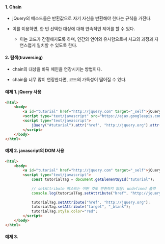 
#### 1. Chain

- jQuery의 메소드들은 반환값으로 자기 자신을 반환해야 한다는 규칙을 가진다.

- 이를 이용하면, 한 번 선택한 대상에 대해 연속적인 제어를 할 수 있다.
	- 이는 코드가 간결해지도록 하며, 인간의 언어와 유사함으로써 사고의 과정과 자연스럽게 일치할 수 있도록 한다.


#### 2. 탐색(traversing)

- chain의 대상을 바꿔 체인을 연장시키는 방법이다.

- chain을 너무 많이 연장한다면, 코드의 가독성이 떨어질 수 있다.


#### 예제 1. jQuery 사용

```html
<html>
	<body>
		<a id="tutorial" href="http://jquery.com" target="_self">jQuery</a>
		<script type="text/javascript" src="https://ajax.googleapis.com/ajax/libs/jquery/3.7.1/jquery.min.js"></script> 
		<script type="text/javascript">
			jQuery("#tutorial").attr("href", "http://jquery.org").attr("target", "_blank").css("color","red");
		</script>
	</body>
</html>
```


#### 예제 2. javascript의 DOM 사용

```html
<html>
	<body>
		<a id="tutorial" href="http://jquery.com" target="_self">jQuery</a>
		<script type="text/javascript">
			const tutorialTag = document.getElementById("tutorial");
			
			// setAttribute 메소드는 어떤 것도 반환하지 않음: undefined 출력
			console.log(tutorialTag.setAttribute("href", "http://jquery.org"));
			
			tutorialTag.setAttribute("href", "http://jquery.org");
			tutorialTag.setAttribute("target", "_blank");
			tutorialTag.style.color="red";
		</script>
	</body>
</html>
```


#### 예제 3. 